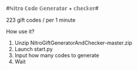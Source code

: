 #ℕ𝕚𝕥𝕣𝕠 ℂ𝕠𝕕𝕖 𝔾𝕖𝕟𝕖𝕣𝕒𝕥𝕠𝕣 + 𝕔𝕙𝕖𝕔𝕜𝕖𝕣#

223 gift codes / per 1 minute



How use it?
1. Unzip NitroGiftGeneratorAndChecker-master.zip 
2. Launch start.py
3. Input how many codes to generate
4. Wait
